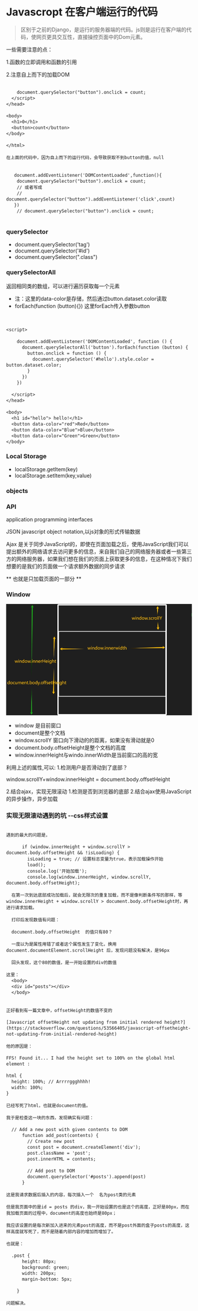 # Javascropt  在客户端运行的代码

> 区别于之前的Django，是运行的服务器端的代码。js则是运行在客户端的代码，使网页更具交互性，直接操控页面中的Dom元素。



一些需要注意的点：

1.函数的立即调用和函数的引用



2.注意自上而下的加载DOM

```
     
    document.querySelector("button").onclick = count;
  </script>
</head>

<body>
  <h1>0</h1>
  <button>count</button>
</body>

</html>

在上面的代码中，因为自上而下的运行代码，会导致获取不到button的值，null


   document.addEventListener('DOMContentLoaded',function(){
    document.querySelector("button").onclick = count;
    // 或者写成
    // document.querySelector("button").addEventListener('click',count)
   })
    // document.querySelector("button").onclick = count;


```


### querySelector
* document.querySelector('tag')
* document.querySelector('#id')
* document.querySelector(".class")

### querySelectorAll

返回相同类的数组，可以进行遍历获取每一个元素

* 注：这里的data-color是存储，然后通过button.dataset.color读取
* forEach(function (button){})  这里forEach传入参数button
```


<script>

    document.addEventListener('DOMContentLoaded', function () {
      document.querySelectorAll('button').forEach(function (button) {
        button.onclick = function () {
          document.querySelector('#hello').style.color = button.dataset.color;
        }
      })
    })

  </script>
</head>

<body>
  <h1 id="hello"> hello!</h1>
  <button data-color="red">Red</button>
  <button data-color="Blue">Blue</button>
  <button data-color="Green">Green</button>
</body>

```


### Local Storage

* localStorage.getItem(key)
* localStorage.setItem(key,value)



### objects


###  API
application programming interfaces


JSON  javascript object notation,以js对象的形式传输数据



Ajax  是关于同步JavaScript的，即使在页面加载之后，使用JavaScript我们可以提出额外的网络请求去访问更多的信息，来自我们自己的网络服务器或者一些第三方的网络服务器，如果我们想在我们的页面上获取更多的信息，在这种情况下我们想要的是我们的页面做一个请求额外数据的同步请求

** 也就是只加载页面的一部分 **



### Window 

![Alt text](%E5%BE%AE%E4%BF%A1%E6%88%AA%E5%9B%BE_20240129132318.png)

* window 是目前窗口
* document是整个文档
* window.scrollY 窗口向下滑动的的距离，如果没有滑动就是0
* document.body.offsetHeight是整个文档的高度
* window.innerHeight与windo.innerWidth是当前窗口的高的宽

利用上述的属性,可以:
1.检测用户是否滑动到了底部？

window.scrollY+window.innerHeight = document.body.offsetHeight


2.结合ajax，实现无限滚动
  1.检测是否到浏览器的底部
  2.结合ajax使用JavaScript的异步操作，异步加载



### 实现无限滚动遇到的坑 --css样式设置

```

遇到的最大的问题是，

      if (window.innerHeight + window.scrollY > document.body.offsetHeight && !isLoading) {
        isLoading = true; // 设置标志变量为true，表示加载操作开始
        load();
        console.log('开始加载');
        console.log(window.innerHeight, window.scrollY, document.body.offsetHeight);

  在第一次到达底部成功加载后，就会无限次的重复加载，而不是像判断条件写的那样，等window.innerHeight + window.scrollY > document.body.offsetHeight时，再进行请求加载。

  打印后发现数值有问题：

  document.body.offsetHeight  的值只有80？

  一度以为是属性用错了或者这个属性发生了变化，换用document.documentElement.scrollHeight 后，发现问题没有解决，是96px

  回头发现，这个80的数值，是一开始设置的div的数值

这里：
  <body>
  <div id="posts"></div>
  </body>


正好看到有一篇文章中，offsetHeight的数值不变的

[Javascript offsetHeight not updating from initial rendered height?](https://stackoverflow.com/questions/53566405/javascript-offsetheight-not-updating-from-initial-rendered-height)

他的原因是：

FFS! Found it... I had the height set to 100% on the global html element :

html {
  height: 100%; // Arrrrggghhhh!
  width: 100%;
}

已经写死了html，也就是document的值。

我于是检查这一块的东西，发现确实有问题：

  // Add a new post with given contents to DOM
      function add_post(contents) {
        // Create new post
        const post = document.createElement('div');
        post.className = 'post';
        post.innerHTML = contents;

        // Add post to DOM
        document.querySelector('#posts').append(post)
      }

这是我请求数据后插入的内容，每次插入一个  名为post类的元素

但是我页面中的是id = posts 的div，我一开始设置的也是这个的高度，正好是80px，而在我加载页面的过程中，document的高度也始终是80px；

我应该设置的是每次新加入进来的元素post的高度，而不是post外面的盒子posts的高度，这样高度就写死了，而不是随着内部内容的增加而增加了。

也就是：

  .post {
      height: 80px;
      background: green;
      width: 200px;
      margin-bottom: 5px;

    }

问题解决。



```